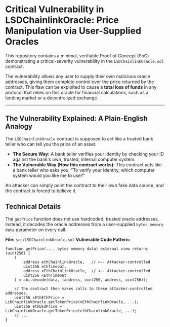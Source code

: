 # Critical Vulnerability in LSDChainlinkOracle: Price Manipulation via User-Supplied Oracles

This repository contains a minimal, verifiable Proof of Concept (PoC) demonstrating a critical-severity vulnerability in the `LSDChainlinkOracle.sol` contract.

The vulnerability allows any user to supply their own malicious oracle addresses, giving them complete control over the price returned by the contract. This flaw can be exploited to cause a **total loss of funds** in any protocol that relies on this oracle for financial calculations, such as a lending market or a decentralized exchange.

---

## The Vulnerability Explained: A Plain-English Analogy

The `LSDChainlinkOracle` contract is supposed to act like a trusted bank teller who can tell you the price of an asset.

-   **The Secure Way:** A bank teller verifies your identity by checking your ID against the bank's own, trusted, internal computer system.
-   **The Vulnerable Way (How this contract works):** This contract acts like a bank teller who asks you, "To verify your identity, which computer system would you like me to use?"

An attacker can simply point the contract to their own fake data source, and the contract is forced to believe it.

## Technical Details

The `getPrice` function does not use hardcoded, trusted oracle addresses. Instead, it decodes the oracle addresses from a user-supplied `bytes memory data` parameter on every call.

**File:** `src/LSDChainlinkOracle.sol`
**Vulnerable Code Pattern:**
```solidity
function getPrice(..., bytes memory data) external view returns (uint256) {
    (
        address ethChainlinkOracle,   // <-- Attacker-controlled
        uint256 ethTimeout,
        address xEthChainlinkOracle,  // <-- Attacker-controlled
        uint256 xEthTimeout
    ) = abi.decode(data, (address, uint256, address, uint256));

    // The contract then makes calls to these attacker-controlled addresses.
    uint256 xEthEthPrice = LibChainlinkOracle.getTokenPrice(xEthChainlinkOracle, ...);
    uint256 ethUsdPrice = LibChainlinkOracle.getTokenPrice(ethChainlinkOracle, ...);
    // ...
}
